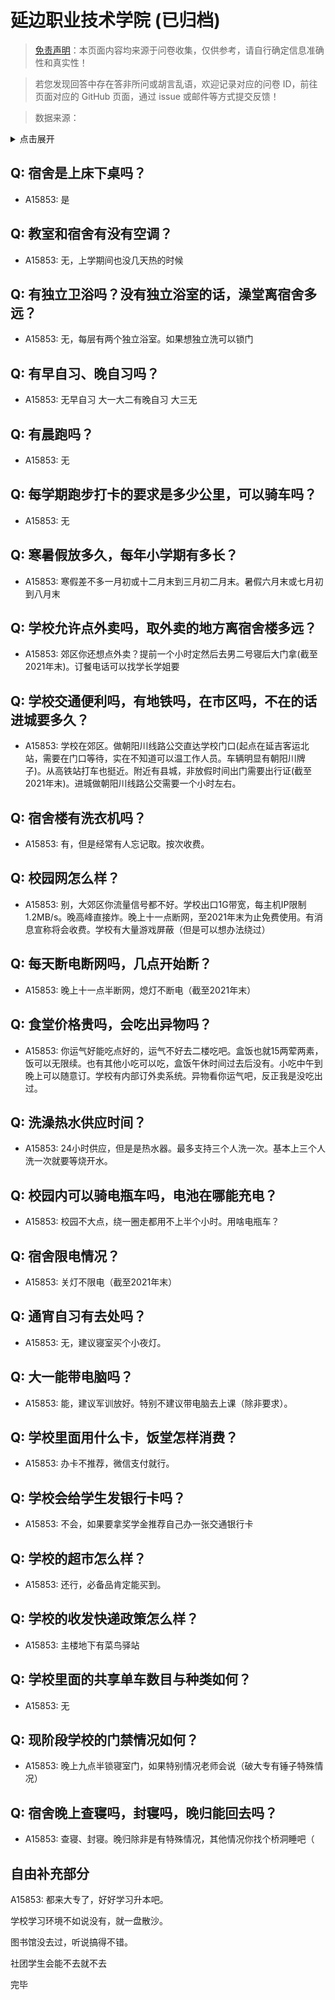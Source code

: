 # 延边职业技术学院 (已归档)

> [免责声明](https://colleges.chat/#_3)：本页面内容均来源于问卷收集，仅供参考，请自行确定信息准确性和真实性！

> 若您发现回答中存在答非所问或胡言乱语，欢迎记录对应的问卷 ID，前往页面对应的 GitHub 页面，通过 issue 或邮件等方式提交反馈！

> 数据来源：

<details><summary>点击展开</summary>
<ul>
<li>A15853: 匿名 (2022 年 08 月)</li>
</ul>
</details>

## Q: 宿舍是上床下桌吗？

- A15853: 是

## Q: 教室和宿舍有没有空调？

- A15853: 无，上学期间也没几天热的时候

## Q: 有独立卫浴吗？没有独立浴室的话，澡堂离宿舍多远？

- A15853: 无，每层有两个独立浴室。如果想独立洗可以锁门

## Q: 有早自习、晚自习吗？

- A15853: 无早自习 大一大二有晚自习 大三无

## Q: 有晨跑吗？

- A15853: 无

## Q: 每学期跑步打卡的要求是多少公里，可以骑车吗？

- A15853: 无

## Q: 寒暑假放多久，每年小学期有多长？

- A15853: 寒假差不多一月初或十二月末到三月初二月末。暑假六月末或七月初到八月末

## Q: 学校允许点外卖吗，取外卖的地方离宿舍楼多远？

- A15853: 郊区你还想点外卖？提前一个小时定然后去男二号寝后大门拿(截至2021年末)。订餐电话可以找学长学姐要

## Q: 学校交通便利吗，有地铁吗，在市区吗，不在的话进城要多久？

- A15853: 学校在郊区。做朝阳川线路公交直达学校门口(起点在延吉客运北站，需要在门口等待，实在不知道可以温工作人员。车辆明显有朝阳川牌子)。从高铁站打车也挺近。附近有县城，非放假时间出门需要出行证(截至2021年末)。进城做朝阳川线路公交需要一个小时左右。

## Q: 宿舍楼有洗衣机吗？

- A15853: 有，但是经常有人忘记取。按次收费。

## Q: 校园网怎么样？

- A15853: 别，大郊区你流量信号都不好。学校出口1G带宽，每主机IP限制1.2MB/s。晚高峰直接炸。晚上十一点断网，至2021年末为止免费使用。有消息宣称将会收费。学校有大量游戏屏蔽（但是可以想办法绕过）

## Q: 每天断电断网吗，几点开始断？

- A15853: 晚上十一点半断网，熄灯不断电（截至2021年末）

## Q: 食堂价格贵吗，会吃出异物吗？

- A15853: 你运气好能吃点好的，运气不好去二楼吃吧。盒饭也就15两荤两素，饭可以无限续。也有其他小吃可以吃，盒饭午休时间过去后没有。小吃中午到晚上可以随意订。学校有内部订外卖系统。异物看你运气吧，反正我是没吃出过。

## Q: 洗澡热水供应时间？

- A15853: 24小时供应，但是是热水器。最多支持三个人洗一次。基本上三个人洗一次就要等烧开水。

## Q: 校园内可以骑电瓶车吗，电池在哪能充电？

- A15853: 校园不大点，绕一圈走都用不上半个小时。用啥电瓶车？

## Q: 宿舍限电情况？

- A15853: 关灯不限电（截至2021年末）

## Q: 通宵自习有去处吗？

- A15853: 无，建议寝室买个小夜灯。

## Q: 大一能带电脑吗？

- A15853: 能，建议军训放好。特别不建议带电脑去上课（除非要求）。

## Q: 学校里面用什么卡，饭堂怎样消费？

- A15853: 办卡不推荐，微信支付就行。

## Q: 学校会给学生发银行卡吗？

- A15853: 不会，如果要拿奖学金推荐自己办一张交通银行卡

## Q: 学校的超市怎么样？

- A15853: 还行，必备品肯定能买到。

## Q: 学校的收发快递政策怎么样？

- A15853: 主楼地下有菜鸟驿站

## Q: 学校里面的共享单车数目与种类如何？

- A15853: 无

## Q: 现阶段学校的门禁情况如何？

- A15853: 晚上九点半锁寝室门，如果特别情况老师会说（破大专有锤子特殊情况）

## Q: 宿舍晚上查寝吗，封寝吗，晚归能回去吗？

- A15853: 查寝、封寝。晚归除非是有特殊情况，其他情况你找个桥洞睡吧（

## 自由补充部分

A15853: 都来大专了，好好学习升本吧。

学校学习环境不如说没有，就一盘散沙。

图书馆没去过，听说搞得不错。

社团学生会能不去就不去

完毕